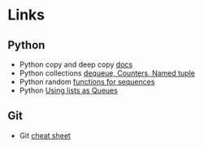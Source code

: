 # Links

## Python

- Python copy and deep copy [docs](https://docs.python.org/3/library/copy.html)
- Python collections [dequeue, Counters, Named tuple](https://docs.python.org/3/library/collections.html)
- Python random [functions for sequences](https://docs.python.org/3/library/random.html#functions-for-sequences)
- Python [Using lists as Queues](https://docs.python.org/3/tutorial/datastructures.html#using-lists-as-queues)

## Git

- Git [cheat sheet](https://education.github.com/git-cheat-sheet-education.pdf)

